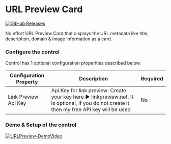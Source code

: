 # URL Preview Card

[![GitHub Releases](https://img.shields.io/static/v1?label=Download&message=URL%20Preview%20Card&style=for-the-badge&logo=microsoft&color=brightgreen)](https://github.com/Power-Maverick/PCF-Controls/releases/tag/UrlPreview-v.1.0.9)

No effort URL Preview Card that displays the URL metadata like title, description, domain & image information as a card.

### Configure the control
Control has 1 optional configuration properities described below:

Configuration Property | Description | Required
------------ | ------------- | -------------
Link Preview Api Key | Api Key for link preview. Create your key here ▶ linkpreview.net. It is optional, if you do not create it then my free API key will be used | No

### Demo & Setup of the control
[![URLPreview-DemoVideo](https://img.youtube.com/vi/YTCAIDg3J7U/0.jpg)](https://youtu.be/YTCAIDg3J7U)

